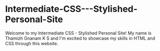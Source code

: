 # Intermediate-CSS---Stylished-Personal-Site
Welcome to my Intermediate CSS - Stylished Personal Site! My name is Thamizh Gnanam K S and I'm excited to showcase my skills in HTML and CSS through this website.
